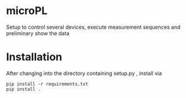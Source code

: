 # microPL
Setup to control several devices, execute measurement sequences and preliminary show the data 

# Installation
After changing into the directory containing setup.py , install via 

    pip install -r requirements.txt
    pip install . 